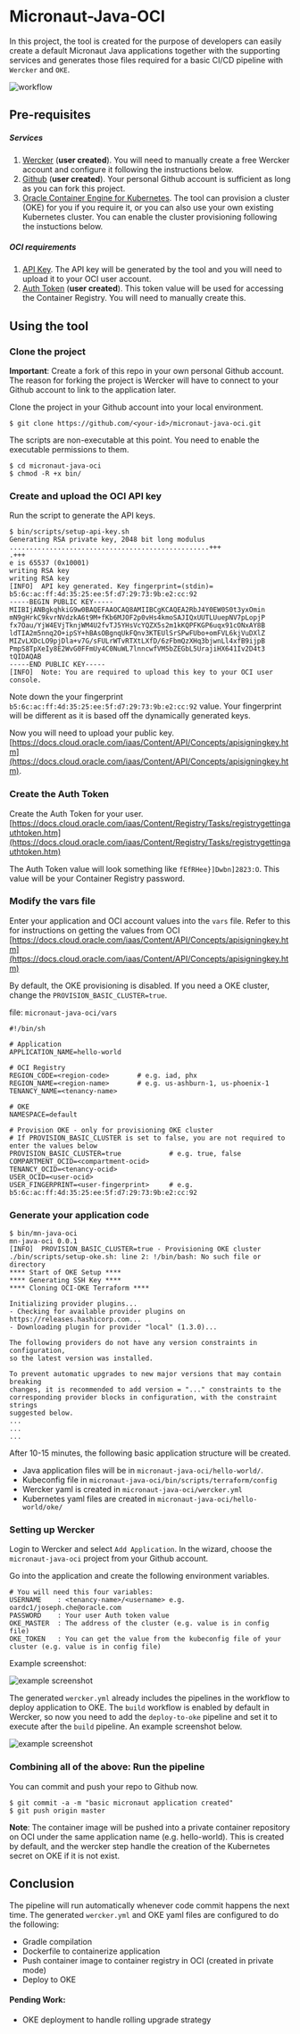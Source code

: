 # Micronaut-Java-OCI

In this project, the tool is created for the purpose of developers can easily create a default Micronaut Java applications together with the supporting services and generates those files required for a basic CI/CD pipeline with ```Wercker``` and ```OKE```.

![workflow](https://www.oracle.com/webfolder/technetwork/tutorials/obe/oci/wercker/img/t0a.png)

## Pre-requisites

##### Services
1. [Wercker](https://app.wercker.com) (**user created**). You will need to manually create a free Wercker account and configure it following the instructions below.
2. [Github](https://github.com/) (**user created**). Your personal Github account is sufficient as long as you can fork this project.
3. [Oracle Container Engine for Kubernetes](https://docs.cloud.oracle.com/iaas/Content/ContEng/Concepts/contengoverview.htm). The tool can provision a cluster (OKE) for you if you require it, or you can also use your own existing Kubernetes cluster. You can enable the cluster provisioning following the instuctions below.

##### OCI requirements

1. [API Key](https://docs.cloud.oracle.com/iaas/Content/API/Concepts/apisigningkey.htm). The API key will be generated by the tool and you will need to upload it to your OCI user account.
2. [Auth Token](https://docs.cloud.oracle.com/iaas/Content/Registry/Tasks/registrygettingauthtoken.htm) (**user created**). This token value will be used for accessing the Container Registry. You will need to manually create this.

## Using the tool

### Clone the project

**Important**: Create a fork of this repo in your own personal Github account. The reason for forking the project is Wercker will have to connect to your Github account to link to the application later.

Clone the project in your Github account into your local environment.

```
$ git clone https://github.com/<your-id>/micronaut-java-oci.git
```

The scripts are non-executable at this point. You need to enable the executable permissions to them.

```
$ cd micronaut-java-oci
$ chmod -R +x bin/
```

### Create and upload the OCI API key

Run the script to generate the API keys.

```
$ bin/scripts/setup-api-key.sh
Generating RSA private key, 2048 bit long modulus
..................................................+++
.+++
e is 65537 (0x10001)
writing RSA key
writing RSA key
[INFO]  API key generated. Key fingerprint=(stdin)= b5:6c:ac:ff:4d:35:25:ee:5f:d7:29:73:9b:e2:cc:92
-----BEGIN PUBLIC KEY-----
MIIBIjANBgkqhkiG9w0BAQEFAAOCAQ8AMIIBCgKCAQEA2RbJ4Y0EW0S0t3yxOmin
mN9gHrkC9kvrNVdzkA6t9M+fKb6MJOF2p0vHs4kmoSAJIQxUUTLUuepNV7pLopjP
fx7Oau/YjW4EVjTknjWM4U2fvTJ5YHsVcYQZX5s2m1kKQPFKGP6uqx91cONxAY8B
ldTIA2m5nnq2O+ipSY+hBAsOBgnqUkFQnv3KTEUlSrSPwFUbo+omFVL6kjVuDXlZ
MIZvLXDcLO9pjDla+v7G/sFULrWTvRTXtLXfD/6zFbmQzXHq3bjwnLl4xfB9ijpB
PmpS8TpXeIy8E2WvG0FFmUy4C0NuWL7lnncwfVM5bZEGbL5UrajiHX641Iv2D4t3
tQIDAQAB
-----END PUBLIC KEY-----
[INFO]  Note: You are required to upload this key to your OCI user console. 
```

Note down the your fingerprint ```b5:6c:ac:ff:4d:35:25:ee:5f:d7:29:73:9b:e2:cc:92``` value. Your fingerprint will be different as it is based off the dynamically generated keys. 

Now you will need to upload your public key. [https://docs.cloud.oracle.com/iaas/Content/API/Concepts/apisigningkey.htm](https://docs.cloud.oracle.com/iaas/Content/API/Concepts/apisigningkey.htm).

### Create the Auth Token

Create the Auth Token for your user. [https://docs.cloud.oracle.com/iaas/Content/Registry/Tasks/registrygettingauthtoken.htm](https://docs.cloud.oracle.com/iaas/Content/Registry/Tasks/registrygettingauthtoken.htm)

The Auth Token value will look something like ```fEfRHee}]Dwbn]2823:O```. This value will be your Container Registry password.

### Modify the vars file

Enter your application and OCI account values into the ```vars``` file. Refer to this for instructions on getting the values from OCI [https://docs.cloud.oracle.com/iaas/Content/API/Concepts/apisigningkey.htm](https://docs.cloud.oracle.com/iaas/Content/API/Concepts/apisigningkey.htm)

By default, the OKE provisioning is disabled. If you need a OKE cluster, change the ```PROVISION_BASIC_CLUSTER=true```.

file: ```micronaut-java-oci/vars```

```
#!/bin/sh

# Application
APPLICATION_NAME=hello-world

# OCI Registry
REGION_CODE=<region-code>     	# e.g. iad, phx
REGION_NAME=<region-name>       # e.g. us-ashburn-1, us-phoenix-1
TENANCY_NAME=<tenancy-name>

# OKE
NAMESPACE=default

# Provision OKE - only for provisioning OKE cluster
# If PROVISION_BASIC_CLUSTER is set to false, you are not required to enter the values below
PROVISION_BASIC_CLUSTER=true			# e.g. true, false
COMPARTMENT_OCID=<compartment-ocid>
TENANCY_OCID=<tenancy-ocid>
USER_OCID=<user-ocid>
USER_FINGERPRINT=<user-fingerprint>		# e.g. b5:6c:ac:ff:4d:35:25:ee:5f:d7:29:73:9b:e2:cc:92
```

### Generate your application code

```
$ bin/mn-java-oci
mn-java-oci 0.0.1
[INFO]  PROVISION_BASIC_CLUSTER=true - Provisioning OKE cluster
./bin/scripts/setup-oke.sh: line 2: !/bin/bash: No such file or directory
**** Start of OKE Setup ****
**** Generating SSH Key ****
**** Cloning OCI-OKE Terraform ****

Initializing provider plugins...
- Checking for available provider plugins on https://releases.hashicorp.com...
- Downloading plugin for provider "local" (1.3.0)...

The following providers do not have any version constraints in configuration,
so the latest version was installed.

To prevent automatic upgrades to new major versions that may contain breaking
changes, it is recommended to add version = "..." constraints to the
corresponding provider blocks in configuration, with the constraint strings
suggested below.
...
...
...
```

After 10-15 minutes, the following basic application structure will be created. 

* Java application files will be in ```micronaut-java-oci/hello-world/```.
* Kubeconfig file in ```micronaut-java-oci/bin/scripts/terraform/config```
* Wercker yaml is created in ```micronaut-java-oci/wercker.yml```
* Kubernetes yaml files are created in ```micronaut-java-oci/hello-world/oke/```


### Setting up Wercker

Login to Wercker and select ```Add Application```. In the wizard, choose the ```micronaut-java-oci``` project from your Github account. 

Go into the application and create the following environment variables.

```
# You will need this four variables:
USERNAME	: <tenancy-name>/<username> e.g. oardc1/joseph.che@oracle.com
PASSWORD	: Your user Auth token value 
OKE_MASTER	: The address of the cluster (e.g. value is in config file)
OKE_TOKEN	: You can get the value from the kubeconfig file of your cluster (e.g. value is in config file)
```

Example screenshot:

![example screenshot](doc/wercker_env_screenshot.JPG)

The generated ```wercker.yml``` already includes the pipelines in the workflow to deploy application to OKE. The ```build``` workflow is enabled by default in Wercker, so now you need to add the ```deploy-to-oke``` pipeline and set it to execute after the ```build``` pipeline. An example screenshot below.

![example screenshot](doc/wercker_wf_screenshot.JPG)

### Combining all of the above: Run the pipeline

You can commit and push your repo to Github now.

```
$ git commit -a -m "basic micronaut application created"
$ git push origin master
```

**Note**: The container image will be pushed into a private container repository on OCI under the same application name (e.g. hello-world). This is created by default, and the wercker step handle the creation of the Kubernetes secret on OKE if it is not exist.


## Conclusion

The pipeline will run automatically whenever code commit happens the next time. The generated ```wercker.yml``` and OKE yaml files are configured to do the following:
* Gradle compilation
* Dockerfile to containerize application
* Push container image to container registry in OCI (created in private mode)
* Deploy to OKE

#### Pending Work:

* OKE deployment to handle rolling upgrade strategy

